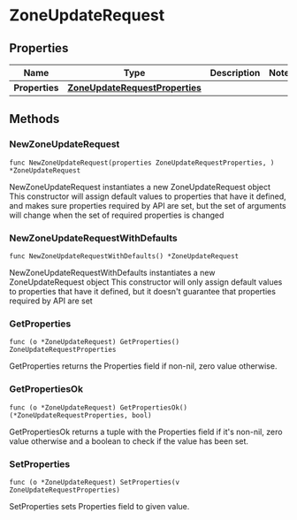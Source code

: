 # ZoneUpdateRequest

## Properties

|Name | Type | Description | Notes|
|------------ | ------------- | ------------- | -------------|
|**Properties** | [**ZoneUpdateRequestProperties**](ZoneUpdateRequestProperties.md) |  | |

## Methods

### NewZoneUpdateRequest

`func NewZoneUpdateRequest(properties ZoneUpdateRequestProperties, ) *ZoneUpdateRequest`

NewZoneUpdateRequest instantiates a new ZoneUpdateRequest object
This constructor will assign default values to properties that have it defined,
and makes sure properties required by API are set, but the set of arguments
will change when the set of required properties is changed

### NewZoneUpdateRequestWithDefaults

`func NewZoneUpdateRequestWithDefaults() *ZoneUpdateRequest`

NewZoneUpdateRequestWithDefaults instantiates a new ZoneUpdateRequest object
This constructor will only assign default values to properties that have it defined,
but it doesn't guarantee that properties required by API are set

### GetProperties

`func (o *ZoneUpdateRequest) GetProperties() ZoneUpdateRequestProperties`

GetProperties returns the Properties field if non-nil, zero value otherwise.

### GetPropertiesOk

`func (o *ZoneUpdateRequest) GetPropertiesOk() (*ZoneUpdateRequestProperties, bool)`

GetPropertiesOk returns a tuple with the Properties field if it's non-nil, zero value otherwise
and a boolean to check if the value has been set.

### SetProperties

`func (o *ZoneUpdateRequest) SetProperties(v ZoneUpdateRequestProperties)`

SetProperties sets Properties field to given value.



